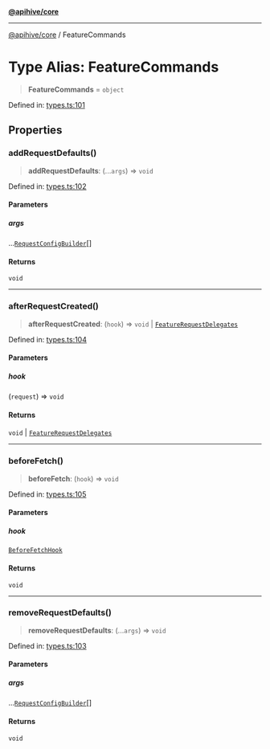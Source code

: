 [**@apihive/core**](../README.md)

***

[@apihive/core](../globals.md) / FeatureCommands

# Type Alias: FeatureCommands

> **FeatureCommands** = `object`

Defined in: [types.ts:101](https://github.com/cleverplatypus/apihive-core/blob/07013091b03a0f47e51724fb271d78c36a50ebbd/src/types.ts#L101)

## Properties

### addRequestDefaults()

> **addRequestDefaults**: (...`args`) => `void`

Defined in: [types.ts:102](https://github.com/cleverplatypus/apihive-core/blob/07013091b03a0f47e51724fb271d78c36a50ebbd/src/types.ts#L102)

#### Parameters

##### args

...[`RequestConfigBuilder`](RequestConfigBuilder.md)[]

#### Returns

`void`

***

### afterRequestCreated()

> **afterRequestCreated**: (`hook`) => `void` \| [`FeatureRequestDelegates`](FeatureRequestDelegates.md)

Defined in: [types.ts:104](https://github.com/cleverplatypus/apihive-core/blob/07013091b03a0f47e51724fb271d78c36a50ebbd/src/types.ts#L104)

#### Parameters

##### hook

(`request`) => `void`

#### Returns

`void` \| [`FeatureRequestDelegates`](FeatureRequestDelegates.md)

***

### beforeFetch()

> **beforeFetch**: (`hook`) => `void`

Defined in: [types.ts:105](https://github.com/cleverplatypus/apihive-core/blob/07013091b03a0f47e51724fb271d78c36a50ebbd/src/types.ts#L105)

#### Parameters

##### hook

[`BeforeFetchHook`](BeforeFetchHook.md)

#### Returns

`void`

***

### removeRequestDefaults()

> **removeRequestDefaults**: (...`args`) => `void`

Defined in: [types.ts:103](https://github.com/cleverplatypus/apihive-core/blob/07013091b03a0f47e51724fb271d78c36a50ebbd/src/types.ts#L103)

#### Parameters

##### args

...[`RequestConfigBuilder`](RequestConfigBuilder.md)[]

#### Returns

`void`
